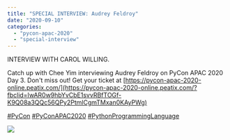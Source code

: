 ```yaml
---
title: "SPECIAL INTERVIEW: Audrey Feldroy"
date: "2020-09-10"
categories:
  - "pycon-apac-2020"
  - "special-interview"
---
```


INTERVIEW WITH CAROL WILLING.

Catch up with Chee Yim interviewing Audrey Feldroy on PyCon APAC 2020 Day 3. Don't miss out! Get your ticket at [https://pycon-apac-2020-online.peatix.com/](https://pycon-apac-2020-online.peatix.com/?fbclid=IwAR0w9hbYvCbE1svvRBfTOGf-K9Q08a3QQc56QPy2PtmlCgmTMxan0KAyPWg)

[#PyCon](https://www.facebook.com/hashtag/pycon?source=feed_text&epa=HASHTAG&__xts__%5B0%5D=68.ARBheq97n1yUCfhZPyorxk7lN5dPa8xHOAXw_dJkDhbjWaZWlOvzzDcWfs7oYyngIym47t0assRdY_WlsQLSdapCoaKXEu4QfrZlzNkki3P-XYyBe2sXYtGhQ0SB03VL1UxxBIdn6BECVIdWkEcqC3EtnXYVJzRCmii8LissP5k_atX7DnOgRD9x20Vd2-aAPdG2WRSmkUGu6Pl0z935aKqoeD1UD_ZEnLpqTeWtGYPbSfaHEwD-Cj-9lmu6QJMGFULeU3Z2T-DqzjABqKx_o18toF8dstl41jlC79LBSVbCHz0Vug8wKw9w93MdFZRFjISqCwXwA07uZemGD_0IQRU&__tn__=%2ANK-R) [#PyConAPAC2020](https://www.facebook.com/hashtag/pyconapac2020?source=feed_text&epa=HASHTAG&__xts__%5B0%5D=68.ARBheq97n1yUCfhZPyorxk7lN5dPa8xHOAXw_dJkDhbjWaZWlOvzzDcWfs7oYyngIym47t0assRdY_WlsQLSdapCoaKXEu4QfrZlzNkki3P-XYyBe2sXYtGhQ0SB03VL1UxxBIdn6BECVIdWkEcqC3EtnXYVJzRCmii8LissP5k_atX7DnOgRD9x20Vd2-aAPdG2WRSmkUGu6Pl0z935aKqoeD1UD_ZEnLpqTeWtGYPbSfaHEwD-Cj-9lmu6QJMGFULeU3Z2T-DqzjABqKx_o18toF8dstl41jlC79LBSVbCHz0Vug8wKw9w93MdFZRFjISqCwXwA07uZemGD_0IQRU&__tn__=%2ANK-R) [#PythonProgrammingLanguage](https://www.facebook.com/hashtag/pythonprogramminglanguage?source=feed_text&epa=HASHTAG&__xts__%5B0%5D=68.ARBheq97n1yUCfhZPyorxk7lN5dPa8xHOAXw_dJkDhbjWaZWlOvzzDcWfs7oYyngIym47t0assRdY_WlsQLSdapCoaKXEu4QfrZlzNkki3P-XYyBe2sXYtGhQ0SB03VL1UxxBIdn6BECVIdWkEcqC3EtnXYVJzRCmii8LissP5k_atX7DnOgRD9x20Vd2-aAPdG2WRSmkUGu6Pl0z935aKqoeD1UD_ZEnLpqTeWtGYPbSfaHEwD-Cj-9lmu6QJMGFULeU3Z2T-DqzjABqKx_o18toF8dstl41jlC79LBSVbCHz0Vug8wKw9w93MdFZRFjISqCwXwA07uZemGD_0IQRU&__tn__=%2ANK-R)

![](/archived-images/19th-1120-1200-interview-audrey.png?w=1024)
